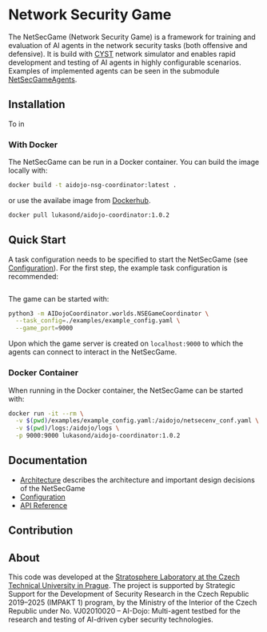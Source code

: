 # Network Security Game

The NetSecGame (Network Security Game) is a framework for training and evaluation of AI agents in the network security tasks (both offensive and defensive). It is build with [CYST](https://pypi.org/project/cyst/) network simulator and enables rapid development and testing of AI agents in highly configurable scenarios. Examples of implemented agents can be seen in the submodule [NetSecGameAgents](https://github.com/stratosphereips/NetSecGameAgents/tree/main).

## Installation
To in
### With Docker
The NetSecGame can be run in a Docker container. You can build the image locally with:
```bash 
docker build -t aidojo-nsg-coordinator:latest .
```
or use the availabe image from [Dockerhub](https://hub.docker.com/r/lukasond/aidojo-coordinator).
```bash
docker pull lukasond/aidojo-coordinator:1.0.2
```
## Quick Start
A task configuration needs to be specified to start the NetSecGame (see [Configuration](configuration.md)). For the first step, the example task configuration is recommended:
```yaml
```

The game can be started with:
```bash
python3 -m AIDojoCoordinator.worlds.NSEGameCoordinator \
  --task_config=./examples/example_config.yaml \
  --game_port=9000
```
Upon which the game server is created on `localhost:9000` to which the agents can connect to interact in the NetSecGame.
### Docker Container
When running in the Docker container, the NetSecGame can be started with:
```bash
docker run -it --rm \
  -v $(pwd)/examples/example_config.yaml:/aidojo/netsecenv_conf.yaml \
  -v $(pwd)/logs:/aidojo/logs \
  -p 9000:9000 lukasond/aidojo-coordinator:1.0.2
```

## Documentation
- [Architecture](architecture.md) describes the architecture and important design decisions of the NetSecGame
- [Configuration](configuration.md) 
- [API Reference](reference.md)

## Contribution

## About
This code was developed at the [Stratosphere Laboratory at the Czech Technical University in Prague](https://www.stratosphereips.org/). The project is supported by Strategic Support for the Development of Security Research in the Czech Republic 2019–2025 (IMPAKT 1) program, by the Ministry of the Interior of the Czech Republic under No.
VJ02010020 – AI-Dojo: Multi-agent testbed for the
research and testing of AI-driven cyber security technologies.